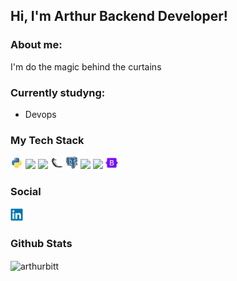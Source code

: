 ## Hi, I'm Arthur Backend Developer!


### About me:

I'm do the magic behind the curtains

### Currently studyng:

* Devops

### My Tech Stack

 <div style="display: inline-block;"> 
 <img width="4%" src="https://raw.githubusercontent.com/devicons/devicon/master/icons/python/python-original.svg">
 <img width="4%" src="https://cdn.jsdelivr.net/gh/devicons/devicon/icons/django/django-plain.svg">
 <img width="4%" src="https://cdn.jsdelivr.net/gh/devicons/devicon/icons/djangorest/djangorest-plain.svg">
 <img width="4%" src="https://raw.githubusercontent.com/devicons/devicon/master/icons/flask/flask-original.svg">
 <img width="4%" src="https://raw.githubusercontent.com/devicons/devicon/master/icons/postgresql/postgresql-original.svg">  
 

 <img width="4%" src="https://cdn.jsdelivr.net/gh/devicons/devicon/icons/selenium/selenium-original.svg" /> 
 <img width="4%" src="https://cdn.jsdelivr.net/gh/devicons/devicon/icons/pandas/pandas-original.svg" /> 
 <img width="4%" src="https://raw.githubusercontent.com/devicons/devicon/master/icons/bootstrap/bootstrap-original.svg"> 

  
 ### Social 
 
<a astyle="display: block;" href = ""> <img width="4%" src="https://raw.githubusercontent.com/devicons/devicon/master/icons/linkedin/linkedin-original.svg"></a>

### Github Stats

<div style= 'display: inline block'>
<img align="center" src="https://github-readme-stats-sigma-five.vercel.app/api?username=Arthurbitt&show_icons=true&theme=react&hide_border=true&border_radius=30&_border=true&bg_color=0D1117&card_width=40" alt="arthurbitt" />
</div>






 




